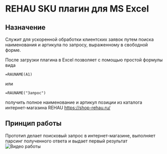 # REHAU SKU плагин для MS Excel
## Назначение
Служит для ускоренной обработки клиентских заявок путем поиска наименования и артикула по запросу, выраженному в свободной форме.

После загрузки плагина в Excel позволяет с помощью простой формулы вида
```excel
=RAUNAME(A1)
```
или
```excel
=RAUNAME("Запрос")
```
получить полное наименование и артикул позиции из каталога интернет-магазина REHAU https://shop-rehau.ru/
## Принцип работы
Прототип делает поисковый запрос в интернет-магазине, выполняет парсинг полученного ответа и выдает первый результат
![Видео работы](./README.files/video.webm.mov/)